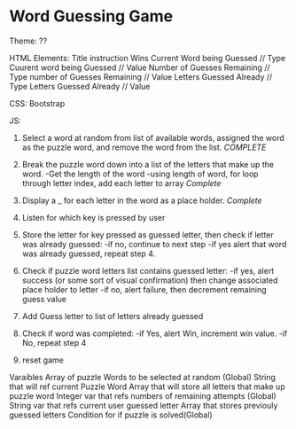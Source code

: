 # Word Guessing Game

Theme:
??

HTML Elements:
Title
instruction
Wins
Current Word being Guessed // Type
Cuurent word being Guessed // Value
Number of Guesses Remaining // Type
number of Guesses Remaining // Value
Letters Guessed Already // Type
Letters Guessed Already // Value

CSS:
Bootstrap

JS:

1. Select a word at random from list of available words, assigned the word as the puzzle word, and remove the word from the list. _COMPLETE_

2. Break the puzzle word down into a list of the letters that make up the word.
   -Get the length of the word
   -using length of word, for loop through letter index, add each letter to array _Complete_

3. Display a \_ for each letter in the word as a place holder. _Complete_

4. Listen for which key is pressed by user

5. Store the letter for key pressed as guessed letter, then check if letter was already guessed:
   -if no, continue to next step
   -if yes alert that word was already guessed, repeat step 4.

6. Check if puzzle word letters list contains guessed letter:
   -if yes, alert success (or some sort of visual confirmation) then change associated place holder to letter
   -if no, alert failure, then decrement remaining guess value

7. Add Guess letter to list of letters already guessed

8. Check if word was completed:
   -if Yes, alert Win, increment win value.
   -if No, repeat step 4

9. reset game

Varaibles
Array of puzzle Words to be selected at random (Global)
String that will ref current Puzzle Word
Array that will store all letters that make up puzzle word
Integer var that refs numbers of remaining attempts (Global)
String var that refs current user guessed letter
Array that stores previouly guessed letters
Condition for if puzzle is solved(Global)
